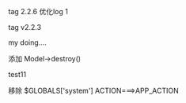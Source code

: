 tag 2.2.6
优化log
1

tag v2.2.3

my doing....

添加 Model->destroy()

test11

移除 $GLOBALS['system']
ACTION===>APP_ACTION